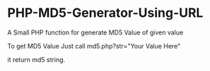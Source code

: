 # PHP-MD5-Generator-Using-URL
A Small PHP function for generate MD5 Value of given value


To get MD5 Value Just call md5.php?str="Your Value Here"

it return md5 string.